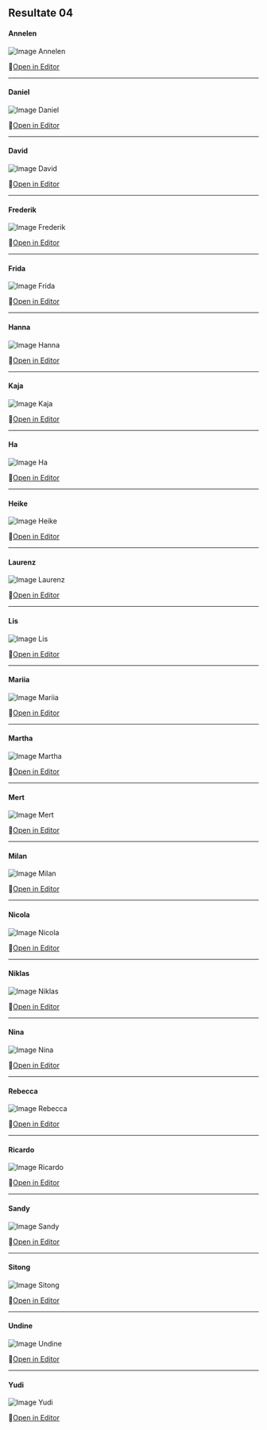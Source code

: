 ## Resultate 04

#### Annelen

![Image Annelen](Moiré-Muster_Annelen.jpg)

🔗[Open in Editor](https://editor.p5js.org/Annelen/sketches/2TMJR4UnG)

---

#### Daniel

![Image Daniel](media/daniel_uebung4.png)

🔗[Open in Editor](https://editor.p5js.org/drmarzipan/sketches/_iMV17lwu)

---

#### David

![Image David](media/david_moiree.png)

🔗[Open in Editor](https://editor.p5js.org/schnavy/sketches/kXcHbs6Rx)

---

#### Frederik

![Image Frederik](media/Missing.png)

🔗[Open in Editor]()

---

#### Frida

![Image Frida](media/Missing.png)

🔗[Open in Editor]()

---

#### Hanna

![Image Hanna](media/Missing.png)

🔗[Open in Editor]()

---

#### Kaja

![Image Kaja](media/Missing.png)

🔗[Open in Editor]()

---

#### Ha

![Image Ha](media/Missing.png)

🔗[Open in Editor]()

---

#### Heike

![Image Heike](media/Missing.png)

🔗[Open in Editor]()

---

#### Laurenz

![Image Laurenz](media/Missing.png)

🔗[Open in Editor]()

---

#### Lis

![Image Lis](media/Missing.png)

🔗[Open in Editor](https://editor.p5js.org/lisnagel/present/19d_3G4P9)

---

#### Mariia

![Image Mariia](media/Missing.png)

🔗[Open in Editor]()

---

#### Martha

![Image Martha](media/Missing.png)

🔗[Open in Editor]()

---

#### Mert

![Image Mert](media/mert_uebung03.png)

🔗[Open in Editor](https://editor.p5js.org/mertekinci/sketches/V1u0k21Pw)

---

#### Milan

![Image Milan](media/Missing.png)

🔗[Open in Editor]()

---

#### Nicola

![Image Nicola](media/Missing.png)

🔗[Open in Editor]()

---

#### Niklas

![Image Niklas](media/Missing.png)

🔗[Open in Editor]()

---

#### Nina

![Image Nina](media/Missing.png)

🔗[Open in Editor]()

---

#### Rebecca

![Image Rebecca](media/Missing.png)

🔗[Open in Editor]()

---

#### Ricardo

![Image Ricardo](media/Missing.png)

🔗[Open in Editor]()

---

#### Sandy

![Image Sandy](media/Missing.png)

🔗[Open in Editor]()

---

#### Sitong

![Image Sitong](media/Missing.png)

🔗[Open in Editor]()

---

#### Undine

![Image Undine](media/Missing.png)

🔗[Open in Editor]()

---

#### Yudi

![Image Yudi](media/Yudi_Uebung4.png)

🔗[Open in Editor](https://editor.p5js.org/cherryghostt/sketches/_Sx5Xjwrn)
